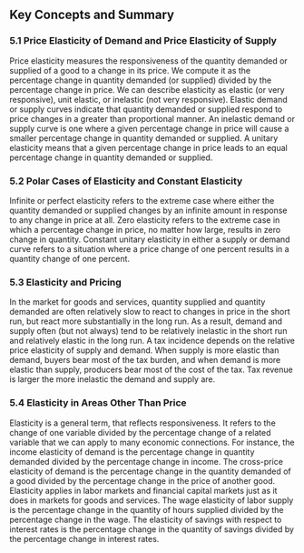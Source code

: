 ## Key Concepts and Summary

### 5.1 Price Elasticity of Demand and Price Elasticity of Supply

Price elasticity measures the responsiveness of the quantity demanded or
supplied of a good to a change in its price. We compute it as the
percentage change in quantity demanded (or supplied) divided by the
percentage change in price. We can describe elasticity as elastic (or
very responsive), unit elastic, or inelastic (not very responsive).
Elastic demand or supply curves indicate that quantity demanded or
supplied respond to price changes in a greater than proportional manner.
An inelastic demand or supply curve is one where a given percentage
change in price will cause a smaller percentage change in quantity
demanded or supplied. A unitary elasticity means that a given percentage
change in price leads to an equal percentage change in quantity demanded
or supplied.

### 5.2 Polar Cases of Elasticity and Constant Elasticity

Infinite or perfect elasticity refers to the extreme case where either
the quantity demanded or supplied changes by an infinite amount in
response to any change in price at all. Zero elasticity refers to the
extreme case in which a percentage change in price, no matter how large,
results in zero change in quantity. Constant unitary elasticity in
either a supply or demand curve refers to a situation where a price
change of one percent results in a quantity change of one percent.

### 5.3 Elasticity and Pricing

In the market for goods and services, quantity supplied and quantity
demanded are often relatively slow to react to changes in price in the
short run, but react more substantially in the long run. As a result,
demand and supply often (but not always) tend to be relatively inelastic
in the short run and relatively elastic in the long run. A tax incidence
depends on the relative price elasticity of supply and demand. When
supply is more elastic than demand, buyers bear most of the tax burden,
and when demand is more elastic than supply, producers bear most of the
cost of the tax. Tax revenue is larger the more inelastic the demand and
supply are.

### 5.4 Elasticity in Areas Other Than Price

Elasticity is a general term, that reflects responsiveness. It refers to
the change of one variable divided by the percentage change of a related
variable that we can apply to many economic connections. For instance,
the income elasticity of demand is the percentage change in quantity
demanded divided by the percentage change in income. The cross-price
elasticity of demand is the percentage change in the quantity demanded
of a good divided by the percentage change in the price of another good.
Elasticity applies in labor markets and financial capital markets just
as it does in markets for goods and services. The wage elasticity of
labor supply is the percentage change in the quantity of hours supplied
divided by the percentage change in the wage. The elasticity of savings
with respect to interest rates is the percentage change in the quantity
of savings divided by the percentage change in interest rates.
